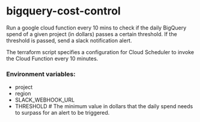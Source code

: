 # bigquery-cost-control

Run a google cloud function every 10 mins to check if the daily BigQuery spend of a given project (in dollars)
passes a certain threshold. If the threshold is passed, send a slack notification alert.


The terraform script specifies a configuration for Cloud Scheduler to invoke the Cloud Function every 10 minutes. 


### Environment variables:
- project
- region
- SLACK_WEBHOOK_URL
- THRESHOLD  # The minimum value in dollars that the daily spend needs to surpass for an alert to be triggered.
